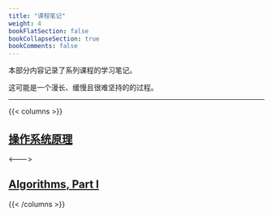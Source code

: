 ```yaml
---
title: "课程笔记"
weight: 4
bookFlatSection: false
bookCollapseSection: true
bookComments: false
---
```


本部分内容记录了系列课程的学习笔记。

这可能是一个漫长、缓慢且很难坚持的的过程。

---

{{< columns >}}

## [操作系统原理](./operating_system_peking/_index.md)
<--->
## [Algorithms, Part I](./algorithms_part1/_index.md)

{{< /columns >}}
